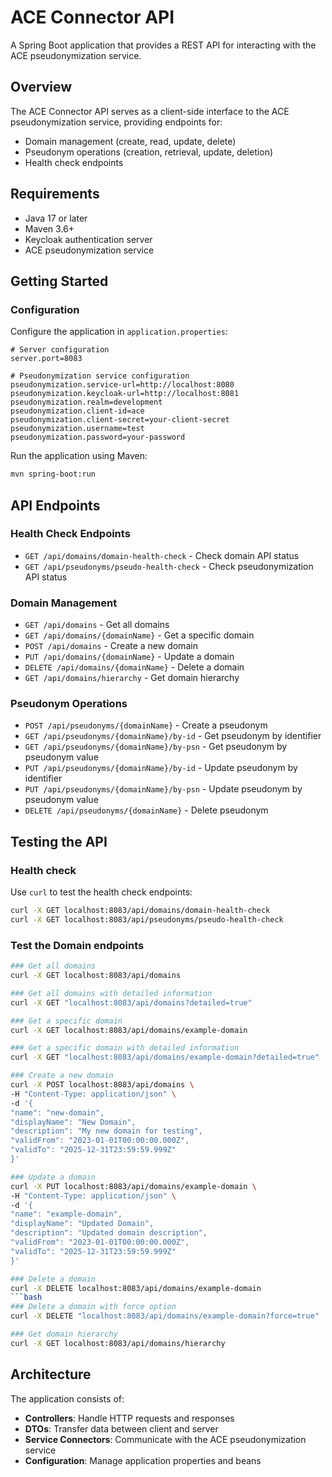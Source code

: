 # ACE Connector API

A Spring Boot application that provides a REST API for interacting with the ACE pseudonymization service.

## Overview

The ACE Connector API serves as a client-side interface to the ACE pseudonymization service, providing endpoints for:

- Domain management (create, read, update, delete)
- Pseudonym operations (creation, retrieval, update, deletion)
- Health check endpoints

## Requirements

- Java 17 or later
- Maven 3.6+
- Keycloak authentication server
- ACE pseudonymization service

## Getting Started

### Configuration

Configure the application in `application.properties`:

```properties
# Server configuration
server.port=8083

# Pseudonymization service configuration
pseudonymization.service-url=http://localhost:8080
pseudonymization.keycloak-url=http://localhost:8081
pseudonymization.realm=development
pseudonymization.client-id=ace
pseudonymization.client-secret=your-client-secret
pseudonymization.username=test
pseudonymization.password=your-password
```

Run the application using Maven:

```bash
mvn spring-boot:run
```

## API Endpoints

### Health Check Endpoints

- `GET /api/domains/domain-health-check` - Check domain API status
- `GET /api/pseudonyms/pseudo-health-check` - Check pseudonymization API status

### Domain Management

- `GET /api/domains` - Get all domains
- `GET /api/domains/{domainName}` - Get a specific domain
- `POST /api/domains` - Create a new domain
- `PUT /api/domains/{domainName}` - Update a domain
- `DELETE /api/domains/{domainName}` - Delete a domain
- `GET /api/domains/hierarchy` - Get domain hierarchy

### Pseudonym Operations

- `POST /api/pseudonyms/{domainName}` - Create a pseudonym
- `GET /api/pseudonyms/{domainName}/by-id` - Get pseudonym by identifier
- `GET /api/pseudonyms/{domainName}/by-psn` - Get pseudonym by pseudonym value
- `PUT /api/pseudonyms/{domainName}/by-id` - Update pseudonym by identifier
- `PUT /api/pseudonyms/{domainName}/by-psn` - Update pseudonym by pseudonym value
- `DELETE /api/pseudonyms/{domainName}` - Delete pseudonym

## Testing the API

### Health check

Use `curl` to test the health check endpoints:

```bash
curl -X GET localhost:8083/api/domains/domain-health-check
curl -X GET localhost:8083/api/pseudonyms/pseudo-health-check
```

### Test the Domain endpoints

```bash
### Get all domains
curl -X GET localhost:8083/api/domains
```

```bash
### Get all domains with detailed information
curl -X GET "localhost:8083/api/domains?detailed=true"
```

```bash
### Get a specific domain
curl -X GET localhost:8083/api/domains/example-domain
```

```bash
### Get a specific domain with detailed information
curl -X GET "localhost:8083/api/domains/example-domain?detailed=true"
```

```bash
### Create a new domain
curl -X POST localhost:8083/api/domains \
-H "Content-Type: application/json" \
-d '{
"name": "new-domain",
"displayName": "New Domain",
"description": "My new domain for testing",
"validFrom": "2023-01-01T00:00:00.000Z",
"validTo": "2025-12-31T23:59:59.999Z"
}'
```

```bash
### Update a domain
curl -X PUT localhost:8083/api/domains/example-domain \
-H "Content-Type: application/json" \
-d '{
"name": "example-domain",
"displayName": "Updated Domain",
"description": "Updated domain description",
"validFrom": "2023-01-01T00:00:00.000Z",
"validTo": "2025-12-31T23:59:59.999Z"
}'
```

```bash
### Delete a domain
curl -X DELETE localhost:8083/api/domains/example-domain
```bash
### Delete a domain with force option
curl -X DELETE "localhost:8083/api/domains/example-domain?force=true"
```

```bash
### Get domain hierarchy
curl -X GET localhost:8083/api/domains/hierarchy
```

## Architecture

The application consists of:

- **Controllers**: Handle HTTP requests and responses
- **DTOs**: Transfer data between client and server
- **Service Connectors**: Communicate with the ACE pseudonymization service
- **Configuration**: Manage application properties and beans